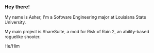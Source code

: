 ### Hey there!
My name is Asher, I'm a Software Engineering major at Louisiana State University.

My main project is ShareSuite, a mod for Risk of Rain 2, an ability-based roguelike shooter.

He/Him
